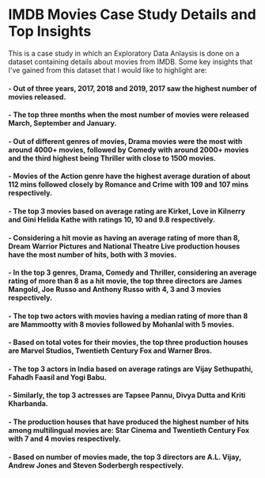 # IMDB Movies Case Study Details and Top Insights

This is a case study in which an Exploratory Data Anlaysis is done on a dataset containing details about movies from IMDB. Some key insights that I've gained from this dataset that I would like to highlight are:
#### -  Out of three years, 2017, 2018 and 2019, 2017 saw the highest number of movies released.
#### -  The top three months when the most number of movies were released March, September and January.
#### -  Out of different genres of movies, Drama movies were the most with around 4000+ movies, followed by Comedy with around 2000+ movies and the third highest being Thriller with close to 1500 movies.
#### -  Movies of the Action genre have the highest average duration of about 112 mins followed closely by Romance and Crime with 109 and 107 mins respectively.
#### -  The top 3 movies based on average rating are Kirket, Love in Kilnerry and Gini Helida Kathe with ratings 10, 10 and 9.8 respectively.
#### -  Considering a hit movie as having an average rating of more than 8, Dream Warrior Pictures and National Theatre Live production houses have the most number of hits, both with 3 movies.
#### -  In the top 3 genres, Drama, Comedy and Thriller, considering an average rating of more than 8 as a hit movie, the top three directors are James Mangold, Joe Russo and Anthony Russo with 4, 3 and 3 movies respectively.
#### -  The top two actors with movies having a median rating of more than 8 are Mammootty with 8 movies followed by Mohanlal with 5 movies.
#### -  Based on total votes for their movies, the top three production houses are Marvel Studios, Twentieth Century Fox and Warner Bros.
#### -  The top 3 actors in India based on average ratings are Vijay Sethupathi, Fahadh Faasil and Yogi Babu.
#### - Similarly, the top 3 actresses are Tapsee Pannu, Divya Dutta and Kriti Kharbanda.
#### - The production houses that have produced the highest number of hits among multilingual movies are: Star Cinema and Twentieth Century Fox with 7 and 4 movies respectively.
#### - Based on number of movies made, the top 3 directors are A.L. Vijay, Andrew Jones and Steven Soderbergh respectively.










